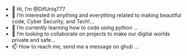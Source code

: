 - 👋 Hi, I’m @DifUniq777
- 👀 I’m interested in anything and everything related to making beautiful code, Cyber Security, and Tech!...
- 🌱 I’m currently learning how to code using python ...
- 💞️ I’m looking to collaborate on projects to make our digital worlds private and safe...
- 📫 How to reach me, send me a message on ghub ...

<!---
DifUniq777/DifUniq777 is a ✨ special ✨ repository because its `README.md` (this file) appears on your GitHub profile.
You can click the Preview link to take a look at your changes.
--->
